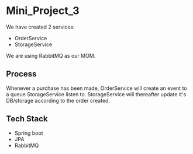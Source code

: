 # Mini_Project_3
We have created 2 services:
- OrderService
- StorageService

We are using RabbitMQ as our MOM.

## Process
Whenever a purchase has been made, OrderService will create an event to a queue StorageService listen to. StorageService will thereafter update it's DB/storage according to the order created.

## Tech Stack
- Spring boot
- JPA
- RabbitMQ
